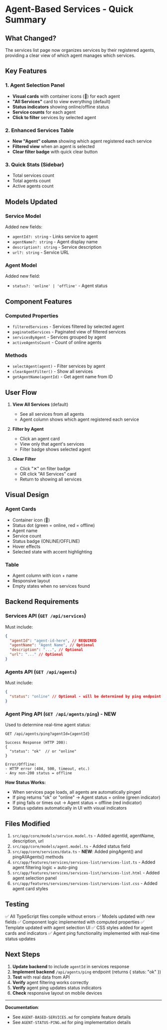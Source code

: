 # Agent-Based Services - Quick Summary

## What Changed?

The services list page now organizes services by their registered agents, providing a clear view of which agent manages which services.

## Key Features

### 1. Agent Selection Panel

- **Visual cards** with container icons (🐳) for each agent
- **"All Services"** card to view everything (default)
- **Status indicators** showing online/offline status
- **Service counts** for each agent
- **Click to filter** services by selected agent

### 2. Enhanced Services Table

- **New "Agent" column** showing which agent registered each service
- **Filtered view** when an agent is selected
- **Clear filter badge** with quick clear button

### 3. Quick Stats (Sidebar)

- Total services count
- Total agents count
- Active agents count

## Models Updated

### Service Model

Added new fields:

- `agentId?: string` - Links service to agent
- `agentName?: string` - Agent display name
- `description?: string` - Service description
- `url?: string` - Service URL

### Agent Model

Added new field:

- `status?: 'online' | 'offline'` - Agent status

## Component Features

### Computed Properties

- `filteredServices` - Services filtered by selected agent
- `paginatedServices` - Paginated view of filtered services
- `servicesByAgent` - Services grouped by agent
- `activeAgentsCount` - Count of online agents

### Methods

- `selectAgent(agent)` - Filter services by agent
- `clearAgentFilter()` - Show all services
- `getAgentName(agentId)` - Get agent name from ID

## User Flow

1. **View All Services** (default)

   - See all services from all agents
   - Agent column shows which agent registered each service

2. **Filter by Agent**

   - Click an agent card
   - View only that agent's services
   - Filter badge shows selected agent

3. **Clear Filter**
   - Click "✕" on filter badge
   - OR click "All Services" card
   - Return to showing all services

## Visual Design

### Agent Cards

- Container icon (🐳)
- Status dot (green = online, red = offline)
- Agent name
- Service count
- Status badge (ONLINE/OFFLINE)
- Hover effects
- Selected state with accent highlighting

### Table

- Agent column with icon + name
- Responsive layout
- Empty states when no services found

## Backend Requirements

### Services API (`GET /api/services`)

Must include:

```json
{
  "agentId": "agent-id-here", // REQUIRED
  "agentName": "Agent Name", // Optional
  "description": "...", // Optional
  "url": "..." // Optional
}
```

### Agents API (`GET /api/agents`)

Must include:

```json
{
  "status": "online" // Optional - will be determined by ping endpoint
}
```

### Agent Ping API (`GET /api/agents/ping`) - **NEW**

Used to determine real-time agent status:

```
GET /api/agents/ping?agentId={agentId}

Success Response (HTTP 200):
{
  "status": "ok"  // or "online"
}

Error/Offline:
- HTTP error (404, 500, timeout, etc.)
- Any non-200 status = offline
```

**How Status Works:**

- When services page loads, all agents are automatically pinged
- If ping returns "ok" or "online" → Agent status = online (green indicator)
- If ping fails or times out → Agent status = offline (red indicator)
- Status updates automatically in UI with visual indicators

## Files Modified

1. `src/app/core/models/service.model.ts` - Added agentId, agentName, description, url
2. `src/app/core/models/agent.model.ts` - Added status field
3. `src/app/core/services/data.ts` - **NEW**: Added pingAgent() and pingAllAgents() methods
4. `src/app/features/services/services-list/services-list.ts` - Added agent filtering logic + auto-ping
5. `src/app/features/services/services-list/services-list.html` - Added agent selection panel
6. `src/app/features/services/services-list/services-list.css` - Added agent card styles

## Testing

✅ All TypeScript files compile without errors
✅ Models updated with new fields
✅ Component logic implemented with computed properties
✅ Template updated with agent selection UI
✅ CSS styles added for agent cards and indicators
✅ Agent ping functionality implemented with real-time status updates

## Next Steps

1. **Update backend** to include `agentId` in services response
2. **Implement backend** `/api/agents/ping` endpoint (returns { status: "ok" })
3. **Test** with real data from API
4. **Verify** agent filtering works correctly
5. **Verify** agent ping updates status indicators
6. **Check** responsive layout on mobile devices

---

**Documentation**:

- See `AGENT-BASED-SERVICES.md` for complete feature details
- See `AGENT-STATUS-PING.md` for ping implementation details
